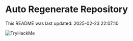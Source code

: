 # Auto Regenerate Repository

This README was last updated: 2025-02-23 22:07:10

 ![TryHackMe](https://tryhackme.com/badge/533634)